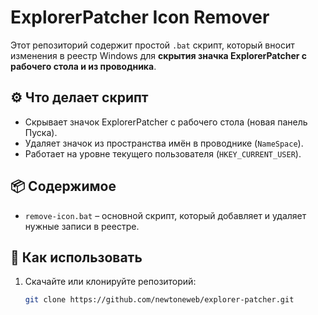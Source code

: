 # ExplorerPatcher Icon Remover

Этот репозиторий содержит простой `.bat` скрипт, который вносит изменения в реестр Windows для **скрытия значка ExplorerPatcher с рабочего стола и из проводника**.

## ⚙️ Что делает скрипт

- Скрывает значок ExplorerPatcher с рабочего стола (новая панель Пуска).
- Удаляет значок из пространства имён в проводнике (`NameSpace`).
- Работает на уровне текущего пользователя (`HKEY_CURRENT_USER`).

## 📦 Содержимое

- `remove-icon.bat` – основной скрипт, который добавляет и удаляет нужные записи в реестре.

## 🧾 Как использовать

1. Скачайте или клонируйте репозиторий:
   ```bash
   git clone https://github.com/newtoneweb/explorer-patcher.git
